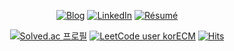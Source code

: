 <div align="center">

[![Blog](https://img.shields.io/badge/korecmblog-com-3776ab.svg?&style=flat-square&logo=Bloglovin&logoColor=white)](https://www.korecmblog.com?utm_source=github&utm_medium=readme&utm_campaign=github_readme_badge)
[![LinkedIn](https://img.shields.io/badge/Linkedin-%230077B5.svg?style=flat-square&logo=linkedin&logoColor=white)](https://www.linkedin.com/in/jongwon-youn-ecm)
[![Résumé](https://img.shields.io/badge/Résumé-%23000000.svg?style=flat-square&logo=notion&logoColor=white)](https://korecm.oopy.io/?utm_source=github&utm_medium=readme&utm_campaign=github_readme_badge)

</div>

<div align="center">

[![Solved.ac 프로필](http://mazassumnida.wtf/api/mini/generate_badge?boj=eatingcookieman)](https://solved.ac/eatingcookieman)
[![LeetCode user korECM](https://img.shields.io/badge/dynamic/json?style=flat-square&labelColor=black&color=%23ffa116&label=LeetCode&query=solved&url=https%3A%2F%2Fbadge.xyli.tech/%2Fapi%2Fusers%2FkorECM&logo=leetcode&logoColor=yellow)](https://leetcode.com/korECM/)
[![Hits](https://hits.seeyoufarm.com/api/count/incr/badge.svg?url=https%3A%2F%2Fgithub.com%2Fkorecm&count_bg=%23FFA200&title_bg=%23565656&icon=codeforces.svg&icon_color=%23FFA200&title=+hits+&edge_flat=true)](https://github.com/korecm)

</div>

